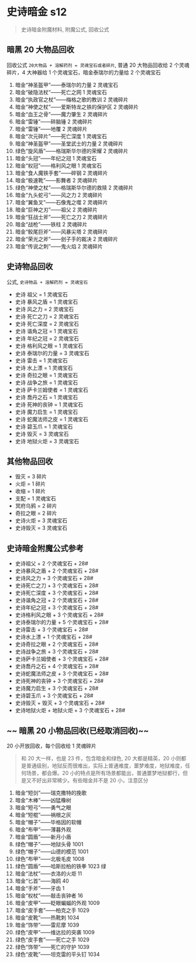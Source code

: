 # 史诗暗金 s12

> 史诗暗金附魔材料, 附魔公式, 回收公式

## 暗黑 20 大物品回收

回收公式 `20大物品 + 溶解药剂 = 灵魂宝石或者碎片`, 普通 20 大物品回收给 2 个灵魂碎片，4 大神器给 1 个灵魂宝石，暗金泰瑞尔的力量给 2 个灵魂宝石

1. 暗金“神圣盔甲”——泰瑞尔的力量 2 灵魂宝石
2. 暗金“破隐法杖”——死亡之网 1 灵魂宝石
3. 暗金“执政官之杖”——梅格之歌的教训 2 灵魂碎片
4. 暗金“神使之杖”——爱斯特龙之铁的保护区 2 灵魂碎片
5. 暗金“血王之骨”——魔力肇生 2 灵魂碎片
6. 暗金“雷锤”——碎脑锤 2 灵魂碎片
7. 暗金“雷锤”——地覆 2 灵魂碎片
8. 暗金“次元碎片”——死亡深度 1 灵魂宝石
9. 暗金“神圣盔甲”——圣堂武士的力量 2 灵魂碎片
10. 绿色“旋风盾”——格瑞斯华尔德的荣耀 2 灵魂碎片
11. 暗金“头冠”——年纪之冠 1 灵魂宝石
12. 暗金“权冠”——格利风之眼 1 灵魂宝石
13. 暗金“食人魔铁手套”——碎钢 2 灵魂碎片
14. 暗金“极速靴”——影舞者 2 灵魂碎片
15. 绿色“神使之杖”——格瑞斯华尔德的救赎 2 灵魂碎片
16. 暗金“九头蛇弓”——风之力 2 灵魂碎片
17. 暗金“翼鱼叉”——石像鬼之噬 2 灵魂碎片
18. 暗金“巨神之刃”——祖父 2 灵魂碎片
19. 暗金“狂战士斧”——死亡之刀 2 灵魂碎片
20. 暗金“战枪”——铁柱 2 灵魂碎片
21. 暗金“鲛尾巨斧”——风暴尖塔 2 灵魂碎片
22. 暗金“荣光之斧”——刽子手的裁决 2 灵魂碎片
23. 暗金“传说之刺”——鬼火焰 2 灵魂碎片

## 史诗物品回收

公式, `史诗物品 + 溶解药剂 = 灵魂宝石`

- 史诗 祖父 = 1 灵魂宝石
- 史诗 暴风之盾 = 1 灵魂宝石
- 史诗 风之力 = 2 灵魂宝石
- 史诗 死亡之刀 = 2 灵魂宝石
- 史诗 死亡深度 = 2 灵魂宝石
- 史诗 谐角之冠 = 1 灵魂宝石
- 史诗 年纪之冠 = 2 灵魂宝石
- 史诗 格利风之眼 = 1 灵魂宝石
- 史诗 泰瑞尔的力量 = 3 灵魂宝石
- 史诗 雷击 = 1 灵魂宝石
- 史诗 水上漂 = 1 灵魂宝石
- 史诗 奇拉之眼 = 1 灵魂宝石
- 史诗 战争之旅 = 1 灵魂宝石
- 史诗 萨卡兰姆使者 = 1 灵魂宝石
- 史诗 喬丹之石 = 1 灵魂宝石
- 史诗 死神的丧钟 = 1 灵魂宝石
- 史诗 魔力启生 = 1 灵魂宝石
- 史诗 蛇魔法师之皮 = 1 灵魂宝石
- 史诗 碧玉爪 = 1 灵魂宝石
- 史诗 毁灭 = 3 灵魂宝石
- 史诗 地狱火炬 = 3 灵魂宝石

## 其他物品回收

- 毁灭 = 3 碎片
- 火炬 = 1 碎片
- 收缩 = 1 碎片
- 支配 = 1 灵魂宝石
- 冥府乌鸦 = 2 碎片
- 奇拉之眼 = 2 碎片
- 史诗火炬 = 3 灵魂宝石
- 史诗毁灭 = 3 灵魂宝石

## 史诗暗金附魔公式参考

- 史诗祖父 + 2 个灵魂宝石 + 28#
- 史诗暴风之盾 + 2 个灵魂宝石 + 28#
- 史诗风之力 + 3 个灵魂宝石 + 28#
- 史诗死亡之刀 + 3 个灵魂宝石 + 28#
- 史诗死亡深度 + 3 个灵魂宝石 + 28#
- 史诗谐角之冠 + 2 个灵魂宝石 + 28#
- 史诗年纪之冠 + 3 个灵魂宝石 + 28#
- 史诗格利风之眼 + 3 个灵魂宝石 + 28#
- 史诗泰瑞尔的力量 + 5 个灵魂宝石 + 28#
- 史诗雷击 + 3 个灵魂宝石 + 28#
- 史诗水上漂 + 1 个灵魂宝石 + 28#
- 史诗奇拉之眼 + 2 个灵魂宝石 + 28#
- 史诗战争之旅 + 3 个灵魂宝石 + 28#
- 史诗萨卡兰姆使者 + 3 个灵魂宝石 + 28#
- 史诗喬丹之石 + 4 个灵魂宝石 + 28#
- 史诗蛇魔法师之皮 + 3 个灵魂宝石 + 28#
- 史诗死神的丧钟 + 3 个灵魂宝石 + 28#
- 史诗魔力启生 + 3 个灵魂宝石 + 28#
- 史诗碧玉爪 + 3 个灵魂宝石 + 28#
- 史诗毁灭 + 毁灭 + 3 个灵魂宝石 + 28#
- 史诗地狱火炬 + 地狱火炬 + 3 个灵魂宝石 + 28#

## ~~ 暗黑 20 小物品回收(已经取消回收)~~

20 小开放回收，每个回收给 1 灵魂碎片

> 和 20 大一样，也是 23 件，包含暗金和绿色, 20 大都是精英，20 小则都是普通级别，地狱反而很难出，实际上普通难度，噩梦难度，地狱难度，任何场景，都会爆。20 小的特点是所有场景都能出，普通噩梦地狱都行，但是又不好出非常稀少。有些暗金并不是 20 小，注意区分

1. 暗金“短剑”——瑞克撒特的挽歌
2. 暗金“木棒”——凶猛橡树
3. 暗金“短弓”——勇气之眼
4. 暗金“短棍”——祸根之灰
5. 暗金“帽子”——毕格因的软帽
6. 暗金“布甲”——薄暮外观
7. 暗金“圆盾”——新月小盾
8. 绿色“帽子”——地狱头骨 1001
9. 绿色“帽子”——山德的模范 1001
10. 绿色“布甲”——北极毛皮 1008
11. 绿色“圆盾”——哈斯拉柏的铁拳 1023 绿
12. 暗金“法杖”——衣洛的火炬 11
13. 暗金“匕首”——海鸥 40
14. 暗金“手斧”——牙齿 1
15. 暗金“权杖”——敲击丧钟者 16
16. 暗金“皮甲”——眨眼蝙蝠的外观 1009
17. 暗金“皮手套”——柏克之手 1029
18. 暗金“皮靴”——热靴刺 1034
19. 暗金“饰带”——雷尼摩 1039
20. 绿色“皮甲”——维达拉的突袭 1009
21. 绿色“皮手套”——死亡之手 1029
22. 绿色“饰带”——死亡的守护 1039
23. 绿色“皮靴”——坦克雷的平头钉 1034
